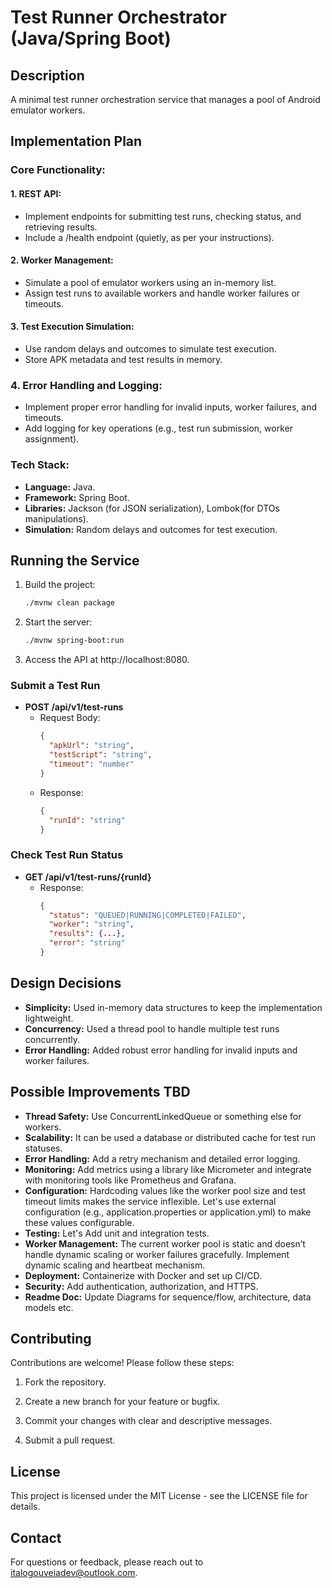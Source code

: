 # Test Runner Orchestrator (Java/Spring Boot)

## Description
A minimal test runner orchestration service that manages a pool of Android emulator workers.

## Implementation Plan
### Core Functionality:
#### 1. REST API:
- Implement endpoints for submitting test runs, checking status, and retrieving results.
- Include a /health endpoint (quietly, as per your instructions).

#### 2. Worker Management:
- Simulate a pool of emulator workers using an in-memory list.
- Assign test runs to available workers and handle worker failures or timeouts.

#### 3. Test Execution Simulation:
- Use random delays and outcomes to simulate test execution. 
- Store APK metadata and test results in memory.

### 4. Error Handling and Logging:
- Implement proper error handling for invalid inputs, worker failures, and timeouts.
- Add logging for key operations (e.g., test run submission, worker assignment).

### Tech Stack:
- **Language:** Java.
- **Framework:** Spring Boot.
- **Libraries:** Jackson (for JSON serialization), Lombok(for DTOs manipulations).
- **Simulation:** Random delays and outcomes for test execution.

## Running the Service
1. Build the project:
   ```bash
   ./mvnw clean package
   ```

2. Start the server:

    ```bash
    ./mvnw spring-boot:run
   ```
   
3. Access the API at http://localhost:8080.


### Submit a Test Run
- **POST /api/v1/test-runs**
   - Request Body:
     ```json
     {
       "apkUrl": "string",
       "testScript": "string",
       "timeout": "number"
     }
     ```
   - Response:
     ```json
     {
       "runId": "string"
     }
     ```

### Check Test Run Status
- **GET /api/v1/test-runs/{runId}**
   - Response:
     ```json
     {
       "status": "QUEUED|RUNNING|COMPLETED|FAILED",
       "worker": "string",
       "results": {...},
       "error": "string"
     }
     ```

## Design Decisions
- **Simplicity:** Used in-memory data structures to keep the implementation lightweight.
- **Concurrency:** Used a thread pool to handle multiple test runs concurrently.
- **Error Handling:** Added robust error handling for invalid inputs and worker failures.

## Possible Improvements TBD
- **Thread Safety:** Use ConcurrentLinkedQueue or something else for workers.
- **Scalability:** It can be used a database or distributed cache for test run statuses.
- **Error Handling:** Add a retry mechanism and detailed error logging.
- **Monitoring:** Add metrics using a library like Micrometer and integrate with monitoring tools like Prometheus and Grafana.
- **Configuration:** Hardcoding values like the worker pool size and test timeout limits makes the service inflexible. Let's use external configuration (e.g., application.properties or application.yml) to make these values configurable.
- **Testing:** Let's Add unit and integration tests.
- **Worker Management:** The current worker pool is static and doesn’t handle dynamic scaling or worker failures gracefully. Implement dynamic scaling and heartbeat mechanism.
- **Deployment:** Containerize with Docker and set up CI/CD. 
- **Security:**	Add authentication, authorization, and HTTPS.
- **Readme Doc:** Update Diagrams for sequence/flow, architecture, data models etc.

## Contributing

Contributions are welcome! Please follow these steps:

1. Fork the repository.

2. Create a new branch for your feature or bugfix.

3. Commit your changes with clear and descriptive messages.

4. Submit a pull request.

## License

This project is licensed under the MIT License - see the LICENSE file for details.

## Contact
For questions or feedback, please reach out to italogouveiadev@outlook.com.
